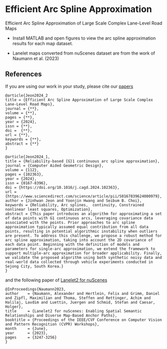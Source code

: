 # Efficient Arc Spline Approximation
Efficient Arc Spline Approximation of Large Scale Complex Lane-Level Road Maps
* Install MATLAB and open figures to view the arc spline approximation results for each map dataset.

* Lanelet maps converted from nuScenes dataset are from the work of Naumann et al. (2023)

## References
If you are using our work in your study, please cite our [papers](https://www.sciencedirect.com/science/article/pii/S0167839624000979)
```
@article{Jeon2024_2
title = {Efficient Arc Spline Approximation of Large Scale Complex Lane-Level Road Maps},
journal = {**},
volume = {**},
pages = {**},
year = {2024},
issn = {**},
doi =  {**},
url = {**},
keywords = {**},
abstract = {**}
}

@article{Jeon2024_1,
title = {Reliability-based {G}1 continuous arc spline approximation},
journal = {Computer Aided Geometric Design},
volume = {112},
pages = {102363},
year = {2024},
issn = {0167-8396},
doi = {https://doi.org/10.1016/j.cagd.2024.102363},
url = {https://www.sciencedirect.com/science/article/pii/S0167839624000979},
author = {Jinhwan Jeon and Yoonjin Hwang and Seibum B. Choi},
keywords = {Reliability, Arc splines,  continuity, Constrained nonlinear least squares, Optimization},
abstract = {This paper introduces an algorithm for approximating a set of data points with G1 continuous arcs, leveraging covariance data associated with the points. Prior approaches to arc spline approximation typically assumed equal contribution from all data points, resulting in potential algorithmic instability when outliers are present. To address this challenge, we propose a robust method for arc spline approximation, taking into account the 2D covariance of each data point. Beginning with the definition of models and parameters for single-arc approximation, we extend the framework to support multiple-arc approximation for broader applicability. Finally, we validate the proposed algorithm using both synthetic noisy data and real-world data collected through vehicle experiments conducted in Sejong City, South Korea.}
}
```

and the following paper of [Lanelet2 for nuScenes](https://openaccess.thecvf.com/content/CVPR2023W/E2EAD/html/Naumann_Lanelet2_for_nuScenes_Enabling_Spatial_Semantic_Relationships_and_Diverse_Map-Based_CVPRW_2023_paper.html)

```
@InProceedings{Naumann2023,
author    = {Naumann, Alexander and Hertlein, Felix and Grimm, Daniel and Zipfl, Maximilian and Thoma, Steffen and Rettinger, Achim and Halilaj, Lavdim and Luettin, Juergen and Schmid, Stefan and Caesar, Holger},
title     = {Lanelet2 for nuScenes: Enabling Spatial Semantic Relationships and Diverse Map-Based Anchor Paths},
booktitle = {Proceedings of the IEEE/CVF Conference on Computer Vision and Pattern Recognition (CVPR) Workshops},
month     = {June},
year      = {2023},
pages     = {3247-3256}
}
```
